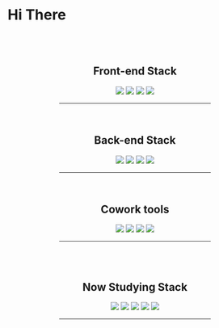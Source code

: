 <div align="center">
  <h1 align="left">Hi There</h1>
  <br>
  <br>
  <h2> Front-end Stack </h2>

  <img src="https://img.shields.io/badge/HTML5-E34F26?style=flat-square&logo=HTML5&logoColor=white" />
  <img src="https://img.shields.io/badge/CSS3-1572B6?style=flat-square&logo=CSS3&logoColor=white" />
  <img src="https://img.shields.io/badge/JavaScript-F7DF1E?style=flat-square&logo=JavaScript&logoColor=white" />
  <img src="https://img.shields.io/badge/JQuery-0769AD?style=flat-square&logo=JQuery&logoColor=white" />
  <br>
  <hr style="height:1px;border:none;color:#333;background-color:#333;width:300px;" />
  <br>
  <h2> Back-end Stack </h2>
  <img src="https://img.shields.io/badge/Node.js-339933?style=flat-square&logo=Node.js&logoColor=white" />
  <img src="https://img.shields.io/badge/Jsp-0088ff?style=flat-square&logo =logoColor=white" />
  <img src="https://img.shields.io/badge/Oracle SQL-F80000?style=flat-square&logo=Oracle&logoColor=white" />
  <img src="https://img.shields.io/badge/Java-007396?style=flat-square&logo=Java&logoColor=white" />
  <br>
  <hr style="height:1px;border:none;color:#333;background-color:#333;width:300px;" />
  <br>
  <h2> Cowork tools </h2>
  <img src="https://img.shields.io/badge/GitHub-181717?style=flat-square&logo=github&logoColor=white" />
  <img src="https://img.shields.io/badge/Figma-F24E1E?style=flat-square&logo=Figma&logoColor=white" />
  <img src="https://img.shields.io/badge/Discord-5865F2?style=flat-square&logo=Discord&logoColor=white" />
  <img src="https://img.shields.io/badge/Slack-4A154B?style=flat-square&logo=Slack&logoColor=white" />
  <hr style="height:1px;border:none;color:#333;background-color:#333;width:300px;" />
  <br>
  <br>
  <h2> Now Studying Stack </h2>
  <img src="https://img.shields.io/badge/Sass-CC6699?style=square&logo=Sass&logoColor=white" />
  <img src="https://img.shields.io/badge/Pug-A86454?style=flat-square&logo=Pug&logoColor=white" />
  <img src="https://img.shields.io/badge/Nunjucks-darkgreen?style=flat-square&logo=&logoColor=white" />
  <img src="https://img.shields.io/badge/MySQL-4479A1?style=flat-square&logo=MySQL&logoColor=white" />
  <img src="https://img.shields.io/badge/MongoDB-47A248?style=flat-square&logo=MongoDB&logoColor=white" />
  <hr style="height:1px;border:none;color:#333;background-color:#333;width:300px;" />
</div>